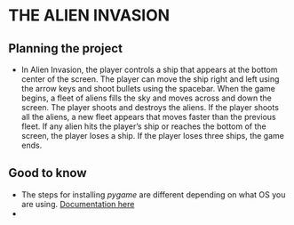 # THE ALIEN INVASION

## Planning the project

- In Alien Invasion, the player controls a ship that appears at the bottom center of the screen. The player can move the ship right and left using the arrow keys and shoot bullets using the spacebar. When the game begins, a fleet of aliens fills the sky and moves across and down the screen. The player shoots and destroys the aliens. If the player shoots all the aliens, a new fleet appears that moves faster than the previous fleet. If any alien hits the player’s ship or reaches the bottom of the screen, the player loses a ship. If the player loses three ships, the game ends.

## Good to know

- The steps for installing *pygame* are different depending on what OS you are using. [Documentation here](https://www.pygame.org/wiki/GettingStarted#Debian/Ubuntu/Mint)
- 